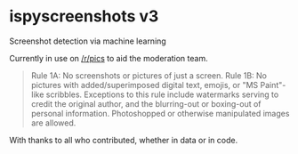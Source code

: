 # ispyscreenshots v3
Screenshot detection via machine learning

Currently in use on [/r/pics](https://www.reddit.com/r/pics/) to aid the moderation team.

> Rule 1A: No screenshots or pictures of just a screen.
> Rule 1B: No pictures with added/superimposed digital text, emojis, or "MS Paint"-like scribbles. Exceptions to this rule include watermarks serving to credit the original author, and the blurring-out or boxing-out of personal information. Photoshopped or otherwise manipulated images are allowed.

With thanks to all who contributed, whether in data or in code.